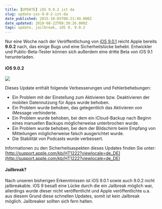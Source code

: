 ```yaml
---
title: [UPDATE] iOS 9.0.2 ist da
slug: update-ios-9-0-2-ist-da
date_published: 2015-10-05T08:21:49.000Z
date_updated: 2018-08-22T09:39:26.000Z
tags: update, jailbreak, iOS 9, 9.0.2
---
```


Nur eine Woche nach der Veröffentlichung von [iOS 9.0.1](__GHOST_URL__/update-ios-9-0-1/) reicht Apple bereits **9.0.2** nach, das einige Bugs und eine Sicherheitslücke behebt. Entwickler und Public-Beta-Tester können sich außerdem eine dritte Beta von iOS 9.1 herunterladen. 

#### iOS 9.0.2

![](__GHOST_URL__/content/images/2015/10/iOS-120.png)

Dieses Update enthält folgende Verbesserungen und Fehlerbehebungen:

- Ein Problem mit der Einstellung zum Aktivieren bzw. Deaktivieren der mobilen Datennutzung für Apps wurde behoben.
- Ein Problem wurde behoben, das gelegentlich das Aktivieren von iMessage verhinderte.
- Ein Problem wurde behoben, bei dem ein iCloud-Backup nach Beginn eines manuellen Backups möglicherweise unterbrochen wurde.
- Ein Problem wurde behoben, bei dem der Bildschirm beim Empfang von Mitteilungen möglicherweise falsch ausgerichtet wurde.
- Die Stabilität von Podcasts wurde verbessert.

Informationen zu den Sicherheitsaspekten dieses Updates finden Sie unter:
[http://support.apple.com/kb/HT1222?viewlocale=de_DE](http://support.apple.com/kb/HT1222?viewlocale=de_DE)

#### Jailbreak?

Nach unseren bisherigen Erkenntnissen ist iOS 9.0.1 sowie auch 9.0.2 nicht jailbreakable. iOS 9 besaß eine Lücke durch die ein Jailbreak möglich war, allerdings wurde dieser nicht veröffentlicht und Apple veröffentlichte u.a. aus diesem Grund diese schnellen Updates, somit ist kein Jailbreak möglich. Jailbreaker sollten sich fern halten.

